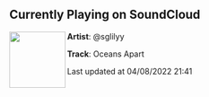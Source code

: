 ## Currently Playing on SoundCloud

[<img align="left" width="100" src="https://i1.sndcdn.com/artworks-yPL1gMbbc0K9sizQ-p6hRmA-t500x500.jpg">](https://soundcloud.com/sglily/oceans-apart)

**Artist**: @sglilyy 

**Track**: Oceans Apart

Last updated at 04/08/2022 21:41
